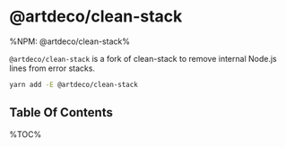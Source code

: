 # @artdeco/clean-stack

%NPM: @artdeco/clean-stack%

`@artdeco/clean-stack` is a fork of clean-stack to remove internal Node.js lines from error stacks.

```sh
yarn add -E @artdeco/clean-stack
```

## Table Of Contents

%TOC%
